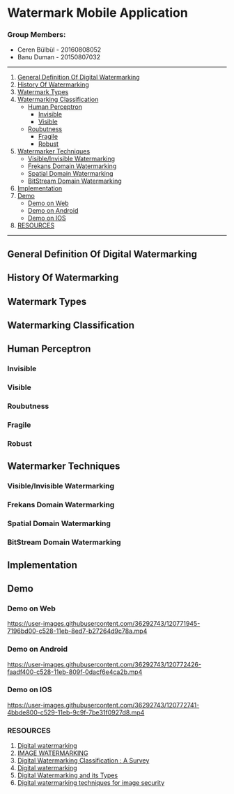 
# Watermark Mobile Application 

### Group Members: 

- Ceren Bülbül - 20160808052
- Banu Duman - 20150807032

___

1. [ General Definition Of Digital Watermarking ](#Def)
2. [ History Of Watermarking ](#History)
3. [ Watermark Types ](#type)
4. [ Watermarking Classification](#Class) 
   * [Human Perceptron](#human) 
      * [Invisible](#invisible)
      * [Visible](#Visible)
   * [Roubutness](#roub) 
      * [Fragile](#fragile)
      * [Robust](#robust)
5. [ Watermarker Techniques ](#Tech)
   * [Visible/Invisible Watermarking](#Tech1) 
   * [Frekans Domain Watermarking](#Tech2) 
   * [Spatial Domain Watermarking](#Tech3) 
   * [BitStream Domain Watermarking](#Tech4)
6. [ Implementation ](#Imp)
7. [ Demo ](#Demo)
   * [Demo on Web](#web)
   * [Demo on Android](#android)
   * [Demo on IOS](#ios)
8. [RESOURCES](#ref)


___

<a name="Def"></a>
## General Definition Of Digital Watermarking


<a name="History"></a>
## History Of Watermarking


<a name="type"></a>
## Watermark Types


<a name="class"></a>
## Watermarking Classification


<a name="human"></a>
## Human Perceptron

<a name="invisible"></a>
### Invisible

<a name="Visible"></a>
### Visible


<a name="roub"></a>
### Roubutness

<a name="fragile"></a>
### Fragile

<a name="robust"></a>
### Robust


<a name="Tech"></a>
## Watermarker Techniques 


<a name="Tech1"></a>
### Visible/Invisible Watermarking


<a name="Tech2"></a>
### Frekans Domain Watermarking


<a name="Tech3"></a>
### Spatial Domain Watermarking


<a name="Tech4"></a>
### BitStream Domain Watermarking


<a name="Imp"></a>
## Implementation


<a name="Demo"></a>
## Demo

<a name="web"></a>
### Demo on Web

https://user-images.githubusercontent.com/36292743/120771945-7196bd00-c528-11eb-8ed7-b27264d9c78a.mp4


<a name="android"></a>
### Demo on Android


https://user-images.githubusercontent.com/36292743/120772426-faadf400-c528-11eb-809f-0dacf6e4ca2b.mp4


<a name="ios"></a>
### Demo on IOS


https://user-images.githubusercontent.com/36292743/120772741-4bbde800-c529-11eb-9c9f-7be31f0927d8.mp4



<a name="ref"></a>
### RESOURCES

1. [Digital watermarking](https://www.slideshare.net/ankushkr007/digital-watermarking-15450118)
2. [IMAGE WATERMARKING](https://slidetodoc.com/image-processing-image-watermarking-editor-by-dr-ferda/)
3. [Digital Watermarking Classification : A Survey](http://www.ijcstjournal.org/volume-2/issue-5/IJCST-V2I5P2.pdf)
4. [Digital watermarking](https://en.wikipedia.org/wiki/Digital_watermarking)
5. [Digital Watermarking and its Types](https://www.geeksforgeeks.org/digital-watermarking-and-its-types/)
6. [Digital watermarking techniques for image security](https://www.researchgate.net/publication/335957317_Digital_watermarking_techniques_for_image_security_a_review)

